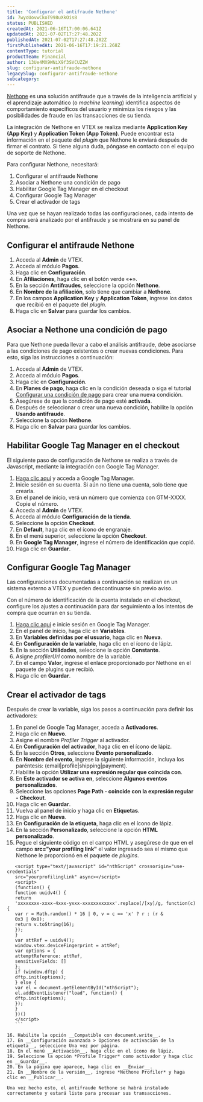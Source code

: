 ```yaml
---
title: 'Configurar el antifraude Nethone'
id: 7wyoUovwCkoT998uXkOis8
status: PUBLISHED
createdAt: 2021-06-16T17:00:06.641Z
updatedAt: 2021-07-02T17:27:48.202Z
publishedAt: 2021-07-02T17:27:48.202Z
firstPublishedAt: 2021-06-16T17:19:21.268Z
contentType: tutorial
productTeam: Financial
author: 13Ue4MX9WNiX9f3SVCUZZW
slug: configurar-antifraude-nethone
legacySlug: configurar-antifraude-nethone
subcategory: 
---
```


[Nethone](https://nethone.com/) es una solución antifraude que a través de la inteligencia artificial y el aprendizaje automático (o *machine learning*) identifica aspectos de comportamiento específicos del usuario y minimiza los riesgos y las posibilidades de fraude en las transacciones de su tienda.

<div class="alert alert-warning">
  La integración de Nethone en VTEX se realiza mediante <b>Application Key (App Key)</b> y <b>Application Token (App Token)</b>. Puede encontrar esta información en el paquete del <i>plugin</i> que Nethone le enviará después de firmar el contrato. Si tiene alguna duda, póngase en contacto con el equipo de soporte de Nethone.
  </div>

Para configurar Nethone, necesitará:

1. Configurar el antifraude Nethone
2. Asociar a Nethone una condición de pago
3. Habilitar Google Tag Manager en el checkout
4. Configurar Google Tag Manager
5. Crear el activador de tags

Una vez que se hayan realizado todas las configuraciones, cada intento de compra será analizado por el antifraude y se mostrará en su panel de Nethone.

## Configurar el antifraude Nethone

1. Acceda al __Admin__ de VTEX.
2. Acceda al módulo __Pagos__.
3. Haga clic en __Configuración__.
4. En __Afiliaciones__, haga clic en el botón verde «__+__».
5. En la sección __Antifraudes__, seleccione la opción __Nethone__.
6. En __Nombre de la afiliación__, solo tiene que cambiar a __Nethone__.
7. En los campos __Application Key__ y __Application Token__, ingrese los datos que recibió en el paquete del *plugin*.
8. Haga clic en __Salvar__ para guardar los cambios.

## Asociar a Nethone una condición de pago

Para que Nethone pueda llevar a cabo el análisis antifraude, debe asociarse a las condiciones de pago existentes o crear nuevas condiciones. Para esto, siga las instrucciones a continuación:

1. Acceda al __Admin__ de VTEX.
2. Acceda al módulo __Pagos__.
3. Haga clic en __Configuración__.
4. En __Planes de pago__, haga clic en la condición deseada o siga el tutorial [Configurar una condición de pago](https://help.vtex.com/es/tracks/pagamentos--6GAS7ZzGAm7AGoEAwDbwJG/6bzGxlz4inf8sKmvZ1c7i3?&utm_source=autocomplete) para crear una nueva condición.
5. Asegúrese de que la condición de pago esté __activada__.
6. Después de seleccionar o crear una nueva condición, habilite la opción __Usando antifraude__.
7. Seleccione la opción __Nethone__.
8. Haga clic en __Salvar__ para guardar los cambios.

## Habilitar Google Tag Manager en el checkout

El siguiente paso de configuración de Nethone se realiza a través de Javascript, mediante la integración con Google Tag Manager. 

1. [Haga clic aquí](http://tagmanager.google.com) y acceda a Google Tag Manager.
2. Inicie sesión en su cuenta. Si aún no tiene una cuenta, solo tiene que crearla.
3. En el panel de inicio, verá un número que comienza con GTM-XXXX. Copie el número.
4. Acceda al __Admin__ de VTEX.
5. Acceda al módulo __Configuración de la tienda__.
6. Seleccione la opción __Checkout__.
7. En __Default__, haga clic en el ícono de engranaje.
8. En el menú superior, seleccione la opción __Checkout__.
9. En __Google Tag Manager__, ingrese el número de identificación que copió. 
10. Haga clic en __Guardar__.

## Configurar Google Tag Manager

<div class="alert alert-warning">
Las configuraciones documentadas a continuación se realizan en un sistema externo a VTEX y pueden descontinuarse sin previo aviso.
  </div>

Con el número de identificación de la cuenta instalado en el checkout, configure los ajustes a continuación para dar seguimiento a los intentos de compra que ocurran en su tienda. 

1. [Haga clic aquí](http://tagmanager.google.com) e inicie sesión en Google Tag Manager.
2. En el panel de inicio, haga clic en __Variables__.
3. En __Variables definidas por el usuario__, haga clic en __Nueva__. 
4. En __Configuración de la variable__, haga clic en el ícono de lápiz.
5. En la sección __Utilidades__, seleccione la opción __Constante__.
6. Asigne *profilerUrl* como nombre de la variable.
7. En el campo __Valor__, ingrese el enlace proporcionado por Nethone en el paquete de plugins que recibió.
8. Haga clic en __Guardar__.

## Crear el activador de tags

Después de crear la variable, siga los pasos a continuación para definir los activadores:

1. En panel de Google Tag Manager, acceda a __Activadores__.
2. Haga clic en __Nuevo__.
3. Asigne el nombre *Profiler Trigger* al activador.
4. En __Configuración del activador__, haga clic en el ícono de lápiz.
5. En la sección __Otros__, seleccione __Evento personalizado__.
6. En __Nombre del evento__, ingrese la siguiente información, incluya los paréntesis: (email|profile|shipping|payment).
7. Habilite la opción __Utilizar una expresión regular que coincida con__.
8. En __Este activador se activa en__, seleccione __Algunos eventos personalizados__.
9. Seleccione las opciones __Page Path - coincide con la expresión regular - Checkout__.
10. Haga clic en __Guardar__.
11. Vuelva al panel de inicio y haga clic en __Etiquetas__. 
12. Haga clic en __Nueva__.
13. En __Configuración de la etiqueta__, haga clic en el ícono de lápiz.
14. En la sección __Personalizado__, seleccione la opción __HTML personalizado__.
15. Pegue el siguiente código en el campo HTML y asegúrese de que en el campo __src="your profiling link"__ el valor ingresado sea el mismo que Nethone le proporcionó en el paquete de *plugins*.

 ```
    <script type="text/javascript" id="nthScript" crossorigin="use-credentials"
    src="yourprofilinglink" async></script>
    <script>
    (function() {
    function uuidv4() {
    return
    'xxxxxxxx-xxxx-4xxx-yxxx-xxxxxxxxxxxx'.replace(/[xy]/g, function(c) {
    var r = Math.random() * 16 | 0, v = c == 'x' ? r : (r &
    0x3 | 0x8);
    return v.toString(16);
    });
    }
    var attRef = uuidv4();
    window.vtex.deviceFingerprint = attRef;
    var options = {
    attemptReference: attRef,
    sensitiveFields: []
    };
    if (window.dftp) {
    dftp.init(options);
    } else {
    var el = document.getElementById("nthScript");
    el.addEventListener("load", function() {
    dftp.init(options);
    });
    }
    })()
    </script>
    ```

16. Habilite la opción __Compatible con document.write__.
17. En __Configuración avanzada > Opciones de activación de la etiqueta__, seleccione Una vez por página.
18. En el menú __Activación__, haga clic en el ícono de lápiz.
19. Seleccione la opción *Profile Trigger* como activador y haga clic en __Guardar__. 
20. En la página que aparece, haga clic en __Enviar__.
21. En __Nombre de la versión__, ingrese *Nethone Profiler* y haga clic en __Publicar__.

Una vez hecho esto, el antifraude Nethone se habrá instalado correctamente y estará listo para procesar sus transacciones.
